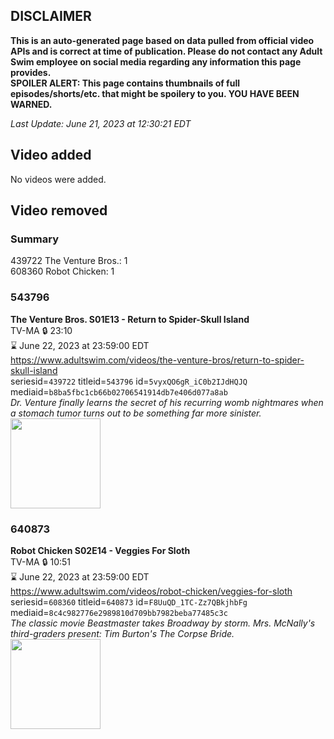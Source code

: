## DISCLAIMER
**This is an auto-generated page based on data pulled from official video APIs and is correct at time of publication. Please do not contact any Adult Swim employee on social media regarding any information this page provides.**  
**SPOILER ALERT: This page contains thumbnails of full episodes/shorts/etc. that might be spoilery to you. YOU HAVE BEEN WARNED.**  

_Last Update: June 21, 2023 at 12:30:21 EDT_
## Video added
No videos were added.  
## Video removed
### Summary
439722 The Venture Bros.: 1  
608360 Robot Chicken: 1  
### 543796
**The Venture Bros. S01E13 - Return to Spider-Skull Island**  
TV-MA 🔒 23:10  
⌛ June 22, 2023 at 23:59:00 EDT  
https://www.adultswim.com/videos/the-venture-bros/return-to-spider-skull-island  
seriesid=`439722` titleid=`543796` id=`5vyxQO6gR_iC0b2IJdHQJQ` mediaid=`b8ba5fbc1cb66b02706541914db7e406d077a8ab`  
_Dr. Venture finally learns the secret of his recurring womb nightmares when a stomach tumor turns out to be something far more sinister._  
<a href="https://media.cdn.adultswim.com/uploads/20210106/thumbnails/2_21161327117-venture_111.jpg"><img src="https://media.cdn.adultswim.com/uploads/20210106/thumbnails/2_21161327117-venture_111.jpg" height="144px" /></a>
### 640873
**Robot Chicken S02E14 - Veggies For Sloth**  
TV-MA 🔒 10:51  
⌛ June 22, 2023 at 23:59:00 EDT  
https://www.adultswim.com/videos/robot-chicken/veggies-for-sloth  
seriesid=`608360` titleid=`640873` id=`F8UuQD_1TC-Zz7QBkjhbFg` mediaid=`8c4c982776e2989810d709bb7982beba77485c3c`  
_The classic movie Beastmaster takes Broadway by storm.  Mrs. McNally's third-graders present: Tim Burton's The Corpse Bride._  
<a href="https://media.cdn.adultswim.com/uploads/20200401/thumbnails/2_20411136256-robotchicken_032.jpg"><img src="https://media.cdn.adultswim.com/uploads/20200401/thumbnails/2_20411136256-robotchicken_032.jpg" height="144px" /></a>
